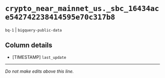 # `crypto_near_mainnet_us._sbc_16434ace542742238414595e70c317b8`
`bq-1` | `bigquery-public-data`

## Column details
* [TIMESTAMP] `last_update`

-------------------------------------------------------------------------------
*Do not make edits above this line.*

